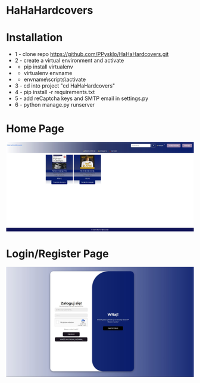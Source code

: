 # HaHaHardcovers


# Installation
* 1 - clone repo https://github.com/PPysklo/HaHaHardcovers.git
* 2 - create a virtual environment and activate
*  - pip install virtualenv
*  - virtualenv envname
*  - envname\scripts\activate
* 3 - cd into project "cd HaHaHardcovers"
* 4 - pip install -r requirements.txt
* 5 - add reCaptcha keys and SMTP email in settings.py
* 6 - python manage.py runserver

# Home Page
<img src="./resources/images/index_page.JPG">

# Login/Register Page
<img src="./resources/images/loginpage.JPG">  
